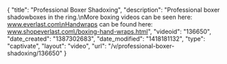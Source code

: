{
    "title": "Professional Boxer Shadoxing",
    "description": "Professional boxer shadowboxes in the ring.\nMore boxing videos can be seen here: www.everlast.com\nHandwraps can be found here: www.shopeverlast.com\/boxing-hand-wraps.html",
    "videoid": "136650",
    "date_created": "1387302683",
    "date_modified": "1418181132",
    "type": "captivate",
    "layout": "video",
    "url": "\/v\/professional-boxer-shadoxing\/136650"
}